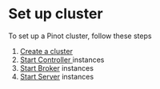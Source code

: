 # Set up cluster

To set up a Pinot cluster, follow these steps

1. [Create a cluster](../../basics/concepts/components/cluster/#setup-a-pinot-cluster)
2. [Start Controller ](../../basics/concepts/components/cluster/controller.md#starting-a-controller)instances
3. [Start Broker](../../basics/concepts/components/cluster/broker.md#starting-a-broker) instances
4. [Start Server](../../basics/concepts/components/cluster/server.md#starting-a-server) instances
